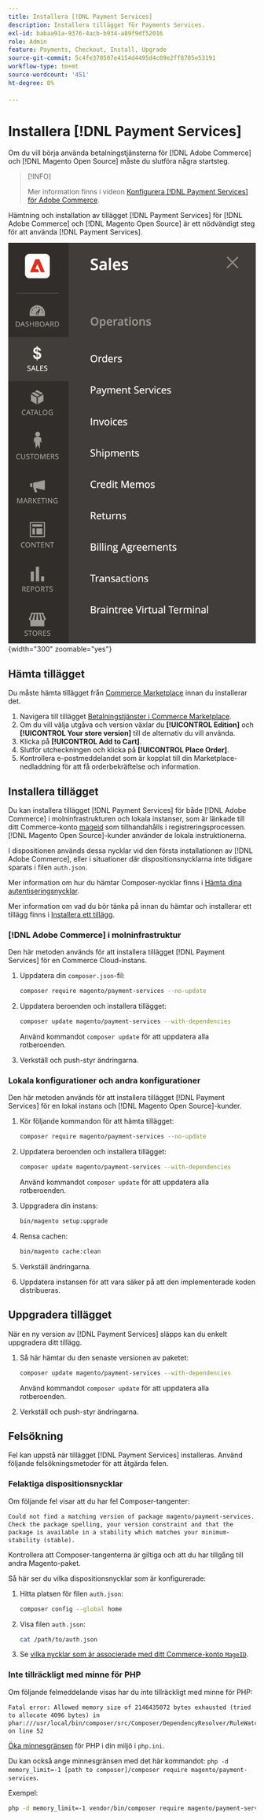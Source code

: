 ```yaml
---
title: Installera [!DNL Payment Services]
description: Installera tillägget för Payments Services.
exl-id: babaa91a-9376-4acb-b934-a89f9df52016
role: Admin
feature: Payments, Checkout, Install, Upgrade
source-git-commit: 5c4fe370507e4154d4495d4c09e2ff8705e53191
workflow-type: tm+mt
source-wordcount: '451'
ht-degree: 0%

---
```


# Installera [!DNL Payment Services]

Om du vill börja använda betalningstjänsterna för [!DNL Adobe Commerce] och [!DNL Magento Open Source] måste du slutföra några startsteg.

>[!INFO]
>
> Mer information finns i videon [Konfigurera [!DNL Payment Services] för Adobe Commerce](https://experienceleague.adobe.com/en/docs/commerce-learn/tutorials/admin/adobe-commerce-services/configure-adobe-payment-services).

Hämtning och installation av tillägget [!DNL Payment Services] för [!DNL Adobe Commerce] och [!DNL Magento Open Source] är ett nödvändigt steg för att använda [!DNL Payment Services].

![[!DNL Payment Services] tilläggsadministratörsvy](assets/admin-view.png){width="300" zoomable="yes"}

## Hämta tillägget

Du måste hämta tillägget från [Commerce Marketplace](https://experienceleague.adobe.com/docs/commerce-admin/start/resources/commerce-marketplace.html) innan du installerar det.

1. Navigera till tillägget [Betalningstjänster i Commerce Marketplace](https://commercemarketplace.adobe.com/magento-payment-services.html).
1. Om du vill välja utgåva och version växlar du **[!UICONTROL Edition]** och **[!UICONTROL Your store version]** till de alternativ du vill använda.
1. Klicka på **[!UICONTROL Add to Cart]**.
1. Slutför utcheckningen och klicka på **[!UICONTROL Place Order]**.
1. Kontrollera e-postmeddelandet som är kopplat till din Marketplace-nedladdning för att få orderbekräftelse och information.

## Installera tillägget

Du kan installera tillägget [!DNL Payment Services] för både [!DNL Adobe Commerce] i molninfrastrukturen och lokala instanser, som är länkade till ditt Commerce-konto [mageid](https://developer.adobe.com/commerce/marketplace/guides/sellers/profile-information/#access-keys) som tillhandahålls i registreringsprocessen.
[!DNL Magento Open Source]-kunder använder de lokala instruktionerna.

I dispositionen används dessa nycklar vid den första installationen av [!DNL Adobe Commerce], eller i situationer där dispositionsnycklarna inte tidigare sparats i filen `auth.json`.

Mer information om hur du hämtar Composer-nycklar finns i [Hämta dina autentiseringsnycklar](https://devdocs.magento.com/guides/v2.4/install-gde/prereq/connect-auth.html).

Mer information om vad du bör tänka på innan du hämtar och installerar ett tillägg finns i [Installera ett tillägg](https://devdocs.magento.com/guides/v2.4/install-gde/install/cli/extensions.html).

### [!DNL Adobe Commerce] i molninfrastruktur

Den här metoden används för att installera tillägget [!DNL Payment Services] för en Commerce Cloud-instans.

1. Uppdatera din `composer.json`-fil:

   ```bash
   composer require magento/payment-services --no-update
   ```

1. Uppdatera beroenden och installera tillägget:

   ```bash
   composer update magento/payment-services --with-dependencies
   ```

   Använd kommandot `composer update` för att uppdatera alla rotberoenden.

1. Verkställ och push-styr ändringarna.

### Lokala konfigurationer och andra konfigurationer

Den här metoden används för att installera tillägget [!DNL Payment Services] för en lokal instans och [!DNL Magento Open Source]-kunder.

1. Kör följande kommandon för att hämta tillägget:

   ```bash
   composer require magento/payment-services --no-update
   ```

1. Uppdatera beroenden och installera tillägget:

   ```bash
   composer update magento/payment-services --with-dependencies
   ```

   Använd kommandot `composer update` för att uppdatera alla rotberoenden.

1. Uppgradera din instans:

   ```bash
   bin/magento setup:upgrade
   ```

1. Rensa cachen:

   ```bash
   bin/magento cache:clean
   ```

1. Verkställ ändringarna.
1. Uppdatera instansen för att vara säker på att den implementerade koden distribueras.

## Uppgradera tillägget

När en ny version av [!DNL Payment Services] släpps kan du enkelt uppgradera ditt tillägg.

1. Så här hämtar du den senaste versionen av paketet:

   ```bash
   composer update magento/payment-services --with-dependencies
   ```

   Använd kommandot `composer update` för att uppdatera alla rotberoenden.

1. Verkställ och push-styr ändringarna.

## Felsökning

Fel kan uppstå när tillägget [!DNL Payment Services] installeras. Använd följande felsökningsmetoder för att åtgärda felen.

### Felaktiga dispositionsnycklar

Om följande fel visar att du har fel Composer-tangenter:

```terminal
Could not find a matching version of package magento/payment-services. Check the package spelling, your version constraint and that the package is available in a stability which matches your minimum-stability (stable).
```

Kontrollera att Composer-tangenterna är giltiga och att du har tillgång till andra Magento-paket.

Så här ser du vilka dispositionsnycklar som är konfigurerade:

1. Hitta platsen för filen `auth.json`:

   ```bash
   composer config --global home
   ```

1. Visa filen `auth.json`:

   ```bash
   cat /path/to/auth.json
   ```

1. Se [vilka nycklar som är associerade med ditt Commerce-konto `MageID`](https://devdocs.magento.com/guides/v2.4/install-gde/prereq/connect-auth.html).

### Inte tillräckligt med minne för PHP

Om följande felmeddelande visas har du inte tillräckligt med minne för PHP:

```terminal
Fatal error: Allowed memory size of 2146435072 bytes exhausted (tried to allocate 4096 bytes) in phar:///usr/local/bin/composer/src/Composer/DependencyResolver/RuleWatchGraph.php on line 52
```

[Öka minnesgränsen](https://devdocs.magento.com/cloud/project/magento-app-php-ini.html#increase-php-memory-limit) för PHP i din miljö i `php.ini`.

Du kan också ange minnesgränsen med det här kommandot: `php -d memory_limit=-1 [path to composer]/composer require magento/payment-services`.

Exempel:

```bash
php -d memory_limit=-1 vendor/bin/composer require magento/payment-services
```
